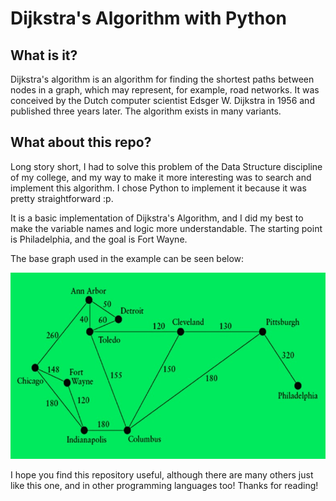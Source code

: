 # Dijkstra's Algorithm with Python

## What is it?

Dijkstra's algorithm is an algorithm for finding the shortest paths between nodes in a graph, which may represent, for
example, road networks. It was conceived by the Dutch computer scientist Edsger W. Dijkstra in 1956 and published three
years later. The algorithm exists in many variants.

## What about this repo?

Long story short, I had to solve this problem of the Data Structure discipline of my college, and my way to make it more
interesting was to search and implement this algorithm. I chose Python to implement it because it was pretty
straightforward :p.

It is a basic implementation of Dijkstra's Algorithm, and I did my best to make the variable names and logic more
understandable. The starting point is Philadelphia, and the goal is Fort Wayne.

The base graph used in the example can be seen below:

![Base Cities Graph](https://raw.githubusercontent.com/Andrew-2609/dijkstra-algorithm-cities/main/base_graph.jpeg)

I hope you find this repository useful, although there are many others just like this one, and in other programming
languages too! Thanks for reading!